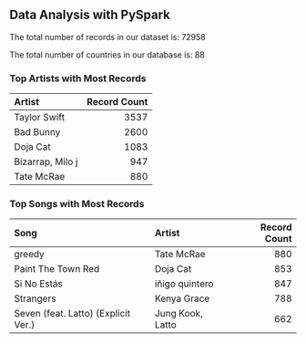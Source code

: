 ## Data Analysis with PySpark

The total number of records in our dataset is: 72958

The total number of countries in our database is: 88

### Top Artists with Most Records

| Artist           |   Record Count |
|:-----------------|---------------:|
| Taylor Swift     |           3537 |
| Bad Bunny        |           2600 |
| Doja Cat         |           1083 |
| Bizarrap, Milo j |            947 |
| Tate McRae       |            880 |

### Top Songs with Most Records

| Song                                | Artist           |   Record Count |
|:------------------------------------|:-----------------|---------------:|
| greedy                              | Tate McRae       |            880 |
| Paint The Town Red                  | Doja Cat         |            853 |
| Si No Estás                         | iñigo quintero   |            847 |
| Strangers                           | Kenya Grace      |            788 |
| Seven (feat. Latto) (Explicit Ver.) | Jung Kook, Latto |            662 |